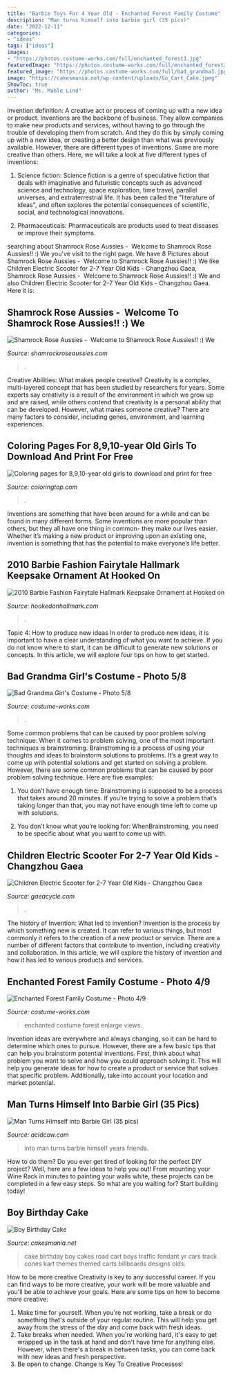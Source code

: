 ```yaml
---
title: "Barbie Toys For 4 Year Old - Enchanted Forest Family Costume"
description: "Man turns himself into barbie girl (35 pics)"
date: "2022-12-11"
categories:
- "ideas"
tags: ["ideas"]
images:
- "https://photos.costume-works.com/full/enchanted_forest3.jpg"
featuredImage: "https://photos.costume-works.com/full/enchanted_forest3.jpg"
featured_image: "https://photos.costume-works.com/full/bad_grandma3.jpg"
image: "https://cakesmania.net/wp-content/uploads/Go_Cart_Cake.jpeg"
ShowToc: true
author: "Ms. Mable Lind"
---
```



Invention definition: A creative act or process of coming up with a new idea or product.
Inventions are the backbone of business. They allow companies to make new products and services, without having to go through the trouble of developing them from scratch. And they do this by simply coming up with a new idea, or creating a better design than what was previously available.
However, there are different types of inventions. Some are more creative than others. Here, we will take a look at five different types of inventions:

1) Science fiction: Science fiction is a genre of speculative fiction that deals with imaginative and futuristic concepts such as advanced science and technology, space exploration, time travel, parallel universes, and extraterrestrial life. It has been called the "literature of ideas", and often explores the potential consequences of scientific, social, and technological innovations.

2) Pharmaceuticals: Pharmaceuticals are products used to treat diseases or improve their symptoms.

	

		
searching about Shamrock Rose Aussies - ﻿﻿﻿ Welcome to Shamrock Rose Aussies!! :) We you've visit to the right page. We have 8 Pictures about Shamrock Rose Aussies - ﻿﻿﻿ Welcome to Shamrock Rose Aussies!! :) We like Children Electric Scooter for 2-7 Year Old Kids - Changzhou Gaea, Shamrock Rose Aussies - ﻿﻿﻿ Welcome to Shamrock Rose Aussies!! :) We and also Children Electric Scooter for 2-7 Year Old Kids - Changzhou Gaea. Here it is:
		
    
## Shamrock Rose Aussies - ﻿﻿﻿ Welcome To Shamrock Rose Aussies!! :) We

<img loading=lazy src="http://shamrockroseaussies.com/yahoo_site_admin/assets/images/DSC_0716.10500500_std.jpg" onerror="this.onerror=null;this.src='https://tse2.mm.bing.net/th?id=OIP.ywHyXSOmdryMRxNFAASMnwHaE-&amp;pid=15.1';" alt="Shamrock Rose Aussies - ﻿﻿﻿ Welcome to Shamrock Rose Aussies!! :) We">

_Source: shamrockroseaussies.com_

>. 

	

Creative Abilities: What makes people creative?
Creativity is a complex, multi-layered concept that has been studied by researchers for years. Some experts say creativity is a result of the environment in which we grow up and are raised, while others contend that creativity is a personal ability that can be developed. However, what makes someone creative? There are many factors to consider, including genes, environment, and learning experiences.

    
## Coloring Pages For 8,9,10-year Old Girls To Download And Print For Free

<img loading=lazy src="https://coloringtop.com/sites/default/files/i.jpg" onerror="this.onerror=null;this.src='https://tse2.mm.bing.net/th?id=OIP.UNqTBsCy-pIqy1vtdsUvOQHaKM&amp;pid=15.1';" alt="Coloring pages for 8,9,10-year old girls to download and print for free">

_Source: coloringtop.com_

>. 

	

Inventions are something that have been around for a while and can be found in many different forms. Some inventions are more popular than others, but they all have one thing in common- they make our lives easier. Whether it’s making a new product or improving upon an existing one, invention is something that has the potential to make everyone’s life better.

    
## 2010 Barbie Fashion Fairytale Hallmark Keepsake Ornament At Hooked On

<img loading=lazy src="https://www.hookedonhallmark.com/assets/images/2010/barbie-a-fashion-fairytale.jpg" onerror="this.onerror=null;this.src='https://tse3.mm.bing.net/th?id=OIP.pMB4vB7Uuo27z28Yjc-OAQHaKc&amp;pid=15.1';" alt="2010 Barbie Fashion Fairytale Hallmark Keepsake Ornament at Hooked on">

_Source: hookedonhallmark.com_

>. 

	

Topic 4: How to produce new ideas
In order to produce new ideas, it is important to have a clear understanding of what you want to achieve. If you do not know where to start, it can be difficult to generate new solutions or concepts. In this article, we will explore four tips on how to get started.

    
## Bad Grandma Girl&#039;s Costume - Photo 5/8

<img loading=lazy src="https://photos.costume-works.com/full/bad_grandma3.jpg" onerror="this.onerror=null;this.src='https://tse4.mm.bing.net/th?id=OIP.nY5YO6iLD3T8vXKdcA-htgHaJ3&amp;pid=15.1';" alt="Bad Grandma Girl&#039;s Costume - Photo 5/8">

_Source: costume-works.com_

>. 

	

Some common problems that can be caused by poor problem solving technique:
When it comes to problem solving, one of the most important techniques is brainstroming. Brainstroming is a process of using your thoughts and ideas to brainstorm solutions to problems. It’s a great way to come up with potential solutions and get started on solving a problem. However, there are some common problems that can be caused by poor problem solving technique. Here are five examples:
1) You don’t have enough time: Brainstroming is supposed to be a process that takes around 20 minutes. If you’re trying to solve a problem that’s taking longer than that, you may not have enough time left to come up with solutions.

2) You don’t know what you’re looking for: WhenBrainstroming, you need to be specific about what you want to come up with.

    
## Children Electric Scooter For 2-7 Year Old Kids - Changzhou Gaea

<img loading=lazy src="http://5rrorwxhinkjrij.ldycdn.com/cloud/jlBpkKjoRiiSoiqlqrlki/20.jpg" onerror="this.onerror=null;this.src='https://tse3.mm.bing.net/th?id=OIP.CZoTlyLyqB3rpjjcpllaFwHaF7&amp;pid=15.1';" alt="Children Electric Scooter for 2-7 Year Old Kids - Changzhou Gaea">

_Source: gaeacycle.com_

>. 

	

The history of Invention: What led to invention?
Invention is the process by which something new is created. It can refer to various things, but most commonly it refers to the creation of a new product or service. There are a number of different factors that contribute to invention, including creativity and collaboration. In this article, we will explore the history of invention and how it has led to various products and services.

    
## Enchanted Forest Family Costume - Photo 4/9

<img loading=lazy src="https://photos.costume-works.com/full/enchanted_forest3.jpg" onerror="this.onerror=null;this.src='https://tse4.mm.bing.net/th?id=OIP.mc2m44eUw38ZQPus4rcSfwHaJ3&amp;pid=15.1';" alt="Enchanted Forest Family Costume - Photo 4/9">

_Source: costume-works.com_

>enchanted costume forest enlarge views. 

	

Invention ideas are everywhere and always changing, so it can be hard to determine which ones to pursue. However, there are a few basic tips that can help you brainstorm potential inventions. First, think about what problem you want to solve and how you could approach solving it. This will help you generate ideas for how to create a product or service that solves that specific problem. Additionally, take into account your location and market potential.

    
## Man Turns Himself Into Barbie Girl (35 Pics)

<img loading=lazy src="https://cdn.acidcow.com/pics/20130524/man_spends_12_years_becoming_this_32.jpg" onerror="this.onerror=null;this.src='https://tse3.mm.bing.net/th?id=OIP.vovZ8Ch297YG9c_jK1iDXAAAAA&amp;pid=15.1';" alt="Man Turns Himself into Barbie Girl (35 pics)">

_Source: acidcow.com_

>into man turns barbie himself years friends. 

	

How to do them?
Do you ever get tired of looking for the perfect DIY project? Well, here are a few ideas to help you out! From mounting your Wine Rack in minutes to painting your walls white, these projects can be completed in a few easy steps. So what are you waiting for? Start building today!

    
## Boy Birthday Cake

<img loading=lazy src="https://cakesmania.net/wp-content/uploads/Go_Cart_Cake.jpeg" onerror="this.onerror=null;this.src='https://tse2.mm.bing.net/th?id=OIP.GdLUd2DclDj24ocWXoB-4gHaJ4&amp;pid=15.1';" alt="Boy Birthday Cake">

_Source: cakesmania.net_

>cake birthday boy cakes road cart boys traffic fondant yr cars track cones kart themes themed carts billboards designs olds. 

	

How to be more creative
Creativity is key to any successful career. If you can find ways to be more creative, your work will be more valuable and you'll be able to achieve your goals. Here are some tips on how to become more creative: 
1. Make time for yourself. When you're not working, take a break or do something that's outside of your regular routine. This will help you get away from the stress of the day and come back with fresh ideas. 
2. Take breaks when needed. When you're working hard, it's easy to get wrapped up in the task at hand and don't have time for anything else. However, when there's a break in between tasks, you can come back with new ideas and fresh perspective. 
3. Be open to change. Change is Key To Creative Processes!

